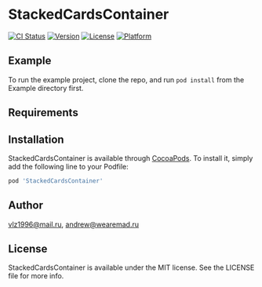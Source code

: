 # StackedCardsContainer

[![CI Status](https://img.shields.io/travis/vlz1996@mail.ru/StackedCardsContainer.svg?style=flat)](https://travis-ci.org/vlz1996@mail.ru/StackedCardsContainer)
[![Version](https://img.shields.io/cocoapods/v/StackedCardsContainer.svg?style=flat)](https://cocoapods.org/pods/StackedCardsContainer)
[![License](https://img.shields.io/cocoapods/l/StackedCardsContainer.svg?style=flat)](https://cocoapods.org/pods/StackedCardsContainer)
[![Platform](https://img.shields.io/cocoapods/p/StackedCardsContainer.svg?style=flat)](https://cocoapods.org/pods/StackedCardsContainer)

## Example

To run the example project, clone the repo, and run `pod install` from the Example directory first.

## Requirements

## Installation

StackedCardsContainer is available through [CocoaPods](https://cocoapods.org). To install
it, simply add the following line to your Podfile:

```ruby
pod 'StackedCardsContainer'
```

## Author

vlz1996@mail.ru, andrew@wearemad.ru

## License

StackedCardsContainer is available under the MIT license. See the LICENSE file for more info.

